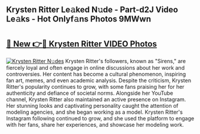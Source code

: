 ## Krysten Ritter Le𝚊ked N𝚞de - Part-d2J Video Le𝚊ks - Hot Onlyf𝚊ns Photos 9MWwn

# <h2><a href="http://ac4662.deff.icu/?id=Krysten+Ritter">🔗 New 👉🔴 Krysten Ritter VIDEO Photos</a></h2>

[![Krysten Ritter N𝚞des](https://i.imgur.com/rIISA9y.gif)](http://ac4662.deff.icu/?id=Krysten+Ritter)
Krysten Ritter's followers, known as "Sirens," are fiercely loyal and often engage in online discussions about her work and controversies. Her content has become a cultural phenomenon, inspiring fan art, memes, and even academic analysis. Despite the criticism, Krysten Ritter's popularity continues to grow, with some fans praising her for her authenticity and defiance of societal norms. Alongside her YouTube channel, Krysten Ritter also maintained an active presence on Instagram. Her stunning looks and captivating personality caught the attention of modeling agencies, and she began working as a model. Krysten Ritter's Instagram following continued to grow, and she used the platform to engage with her fans, share her experiences, and showcase her modeling work.
